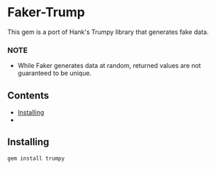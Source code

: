# Faker-Trump
 This gem is a port of Hank's Trumpy library that generates fake data.
 
### NOTE

* While Faker generates data at random, returned values are not guaranteed to be unique.

Contents
--------

- [Installing](#installing)
- 







Installing
----------
```bash
gem install trumpy
```
